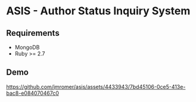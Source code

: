 # ASIS - Author Status Inquiry System

## Requirements

* MongoDB
* Ruby >= 2.7

## Demo

https://github.com/jmromer/asis/assets/4433943/7bd45106-0ce5-413e-bac8-e084070467c0
